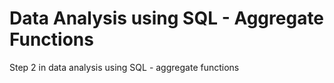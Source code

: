 # Data Analysis using SQL - Aggregate Functions
Step 2 in data analysis using SQL - aggregate functions
